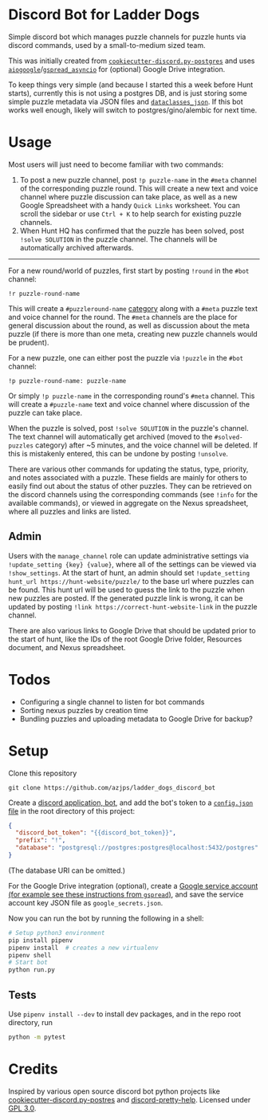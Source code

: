 # Discord Bot for Ladder Dogs
Simple discord bot which manages puzzle channels for puzzle hunts via discord commands, used by a small-to-medium sized team.

This was initially created from [`cookiecutter-discord.py-postgres`](https://github.com/makupi/cookiecutter-discord.py-postgres) and uses [`aiogoogle`](https://aiogoogle.readthedocs.io/en/latest/)/[`gspread_asyncio`](https://gspread-asyncio.readthedocs.io/en/latest/index.html) for (optional) Google Drive integration.

To keep things very simple (and because I started this a week before Hunt starts), currently this is not using a postgres DB, and is just storing some simple puzzle metadata via JSON files and [`dataclasses_json`](https://pypi.org/project/dataclasses-json/). If this bot works well enough, likely will switch to postgres/gino/alembic for next time.

# Usage

Most users will just need to become familiar with two commands:
1. To post a new puzzle channel, post `!p puzzle-name` in the `#meta` channel of the corresponding puzzle round.
   This will create a new text and voice channel where puzzle discussion can take place, as well as
   a new Google Spreadsheet with a handy `Quick Links` worksheet.
   You can scroll the sidebar or use `Ctrl + K` to help search for existing puzzle channels. 
2. When Hunt HQ has confirmed that the puzzle has been solved, post `!solve SOLUTION` in the puzzle channel.
   The channels will be automatically archived afterwards.

----

For a new round/world of puzzles, first start by posting `!round` in the `#bot` channel:
```
!r puzzle-round-name
``` 
This will create a `#puzzleround-name` [category](https://support.discord.com/hc/en-us/articles/115001580171-Channel-Categories-101)
along with a `#meta` puzzle text and voice channel for the round. The `#meta` channels are the place for general discussion about the round,
as well as discussion about the meta puzzle (if there is more than one meta, creating new puzzle channels would be prudent).  

For a new puzzle, one can either post the puzzle via `!puzzle` in the `#bot` channel:
```
!p puzzle-round-name: puzzle-name
```
Or simply `!p puzzle-name` in the corresponding round's `#meta` channel. This will create a `#puzzle-name` text and voice channel
where discussion of the puzzle can take place.

When the puzzle is solved, post `!solve SOLUTION` in the puzzle's channel. The text channel will automatically get archived (moved
to the `#solved-puzzles` category) after ~5 minutes, and the voice channel will be deleted. If this is mistakenly entered,
this can be undone by posting `!unsolve`.

There are various other commands for updating the status, type, priority, and notes associated with a puzzle.
These fields are mainly for others to easily find out about the status of other puzzles. They can be retrieved
on the discord channels using the corresponding commands (see `!info` for the available commands), or viewed
in aggregate on the Nexus spreadsheet, where all puzzles and links are listed.

## Admin

Users with the `manage_channel` role can update administrative settings via `!update_setting {key} {value}`, where
all of the settings can be viewed via `!show_settings`. At the start of hunt, an admin should set
`!update_setting hunt_url https://hunt-website/puzzle/` to the base url where puzzles can be found.
This hunt url will be used to guess the link to the puzzle when new puzzles are posted. If the generated
puzzle link is wrong, it can be updated by posting `!link https://correct-hunt-website-link` in the puzzle channel.

There are also various links to Google Drive that should be updated prior to the start of hunt,
like the IDs of the root Google Drive folder, Resources document, and Nexus spreadsheet.

# Todos

* Configuring a single channel to listen for bot commands
* Sorting nexus puzzles by creation time
* Bundling puzzles and uploading metadata to Google Drive for backup?
# Setup

Clone this repository
```
git clone https://github.com/azjps/ladder_dogs_discord_bot
```
Create a [discord application, bot](https://realpython.com/how-to-make-a-discord-bot-python/), and add the bot's token to a [`config.json` file](https://github.com/makupi/cookiecutter-discord.py-postgres/blob/master/%7B%7Bcookiecutter.bot_slug%7D%7D/config.json) in the root directory of this project:
```json
{
  "discord_bot_token": "{{discord_bot_token}}",
  "prefix": "!",
  "database": "postgresql://postgres:postgres@localhost:5432/postgres"
}
```
(The database URI can be omitted.)

For the Google Drive integration (optional), create a [Google service account (for example see these instructions from `gspread`)](
https://gspread.readthedocs.io/en/latest/oauth2.html#enable-api-access), and save the service account key JSON file as `google_secrets.json`.

Now you can run the bot by running the following in a shell:
```bash
# Setup python3 environment
pip install pipenv
pipenv install  # creates a new virtualenv
pipenv shell
# Start bot
python run.py
```

## Tests

Use `pipenv install --dev` to install dev packages, and in the repo root directory, run
```bash
python -m pytest
```

# Credits

Inspired by various open source discord bot python projects like [cookiecutter-discord.py-postres](https://github.com/makupi/cookiecutter-discord.py-postgres) and [discord-pretty-help](https://github.com/stroupbslayen/discord-pretty-help/). Licensed under [GPL 3.0](https://choosealicense.com/licenses/gpl-3.0/).
